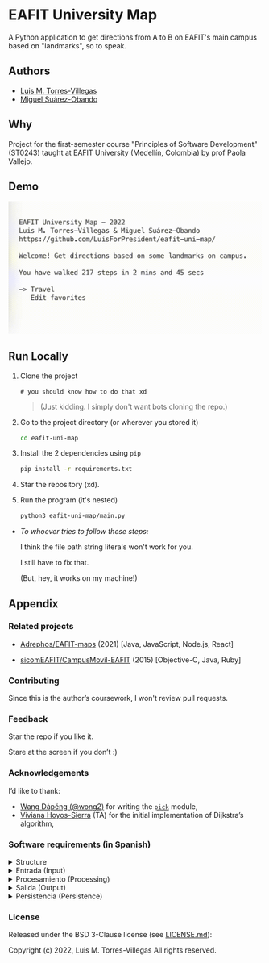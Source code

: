 # EAFIT University Map

A Python application to get directions from A to B on EAFIT's main campus based on "landmarks", so to speak.

## Authors

- [Luis M. Torres-Villegas](https://www.gixthub.com/LuisForPresident)
- [Miguel Suárez-Obando](https://www.github.com/MSO2023)

## Why

Project for the first-semester course "Principles of Software Development" (ST0243) taught at EAFIT University (Medellín, Colombia) by prof Paola Vallejo.


## Demo

![Demo of v2022.10.21-alpha](./gif/v2022.10.21-alpha.gif)

## Run Locally

1. Clone the project

    ```brainfuck
    # you should know how to do that xd
    ```

    > (Just kidding. I simply don't want bots cloning the repo.)

2. Go to the project directory (or wherever you stored it)

    ```bash
    cd eafit-uni-map
    ```

3. Install the 2 dependencies using `pip`

    ```bash
    pip install -r requirements.txt
    ```

4. Star the repository (xd).

5. Run the program (it's nested)

    ```bash
    python3 eafit-uni-map/main.py
    ```

- _To whoever tries to follow these steps:_

    I think the file path string literals won't work for you.

    I still have to fix that.

    (But, hey, it works on my machine!)

<!-- 
## Screenshots (pending)

![App Screenshot]()


## Lessons Learned

What did you learn while building this project? What challenges did you face and how did you overcome them?

1. GUIs are harder to create than they look.
2. Virtual environments are pretty useful.
3. Use LiveShare to code collaboratively.
4. Check your terminal config files.
5. Don't overdo it with the folders.
6. `CITATION.cff` is a thing
7. `brew update --auto-update` shouldn't exist. -->

## Appendix

### Related projects

- [Adrephos/EAFIT-maps](https://github.com/Adrephos/EAFIT-maps) (2021) [Java, JavaScript, Node.js, React]

- [sicomEAFIT/CampusMovil-EAFIT](https://github.com/sicomEAFIT/CampusMovil-EAFIT) (2015) [Objective-C, Java, Ruby]

### Contributing

Since this is the author’s coursework, I won't review pull requests.

### Feedback

Star the repo if you like it.

Stare at the screen if you don’t :)

### Acknowledgements

I’d like to thank:

- [Wang Dàpéng (@wong2)](https://github.com/wong2) for writing the [`pick`](https://pypi.org/project/pick/) module,
- [Viviana Hoyos-Sierra](https://github.com/Vivi-Hoyos2710) (TA) for the initial implementation of Dijkstra’s algorithm,

### Software requirements (in Spanish)

<details><summary>Structure</summary>

Los escribimos con esta estructura:

> El sistema debe
>
> \+ [verbo + objeto | frase verbal]
>
> \+ [complemento de agente | null]
>
> \+ {a) condición-1, b) condición-2, ... condición-n}
>

Fuente: Diapositivas de la semana 7

</details>

<details><summary>Entrada (Input)</summary>

* E1: El sistema debe recibir el punto inicial (ubicación) del usuario.

* E2: El sistema debe recibir el punto final (destino) del usuario.

* E3: El sistema debe permitir al usuario seleccionar el destino (E2) a partir de una lista de destinos favoritos (X1).

* E4: El sistema debe permitir al usuario agregar destinos como favoritos (E3) si existe al menos un lugar que no es favorito.

* E5: El sistema debe permitir al usuario remover destinos como favoritos (E3) si existe al menos un lugar que es favorito.

---

* NF-E1: El sistema debe permitir editar con facilidad los destinos favoritos.

* NF-E2: El sistema debe permitir volver a la pantalla de inicio o cerrar el programa si está en la pantalla de indicaciones.

</details>

<details><summary>Procesamiento (Processing)</summary>

* P1: El sistema debe encontrar la ruta más corta desde el punto inicial (E1) al final (E2).

* P2: El sistema debe calcular los pasos totales del usuario caminando del punto inicial (E1) al final (E2).

* P3: El sistema debe calcular el tiempo de recorrido del usuario caminando del punto inicial (E1) al final (E2).

---

* NF-P1: El sistema debe convertir las unidades con código entendible.

</details>

<details><summary>Salida (Output)</summary>

* S1: El sistema debe mostrar al usuario una lista de indicaciones del camino más corto (P1) desde la ubicación (E1) hasta el destino (E2).

* S2: El sistema debe mostrar la estimación de tiempo de recorrido caminando (P3) desde el punto inicial al final (P1) si está en la pantalla de indicaciones (S1).

* S3: El sistema debe mostrar la estimación de pasos caminando (P2) desde el punto inicial al final (P1) si está en la pantalla de indicaciones (S1) y ha calculado la ruta.

* S4: El sistema debe mostrar las estadísticas totales de los pasos (X2) y tiempo (X3) que ha caminado el usuario.

---

* NF-S1: El sistema debe mostrar esta guía de una manera concisa y fácil de entender. 

</details>

<details><summary>Persistencia (Persistence)</summary>

* X1: El sistema debe guardar los destinos favoritos del usuario (E4).

* X2: El sistema debe guardar los pasos totales que ha caminado el usuario (P2).

* X3: El sistema debe guardar el tiempo total que ha caminado el usuario (P3).

---

* NF-X1: El sistema debe almacenar los datos en un formato sencillo.

</details>

### License

Released under the BSD 3-Clause license (see [LICENSE.md](./LICENSE.md)):

Copyright (c) 2022, Luis M. Torres-Villegas All rights reserved.
